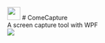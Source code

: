 
<img src="https://github.com/SeaSharpGit/ComeCapture/raw/master/ComeCapture/Resources/cut.ico" width="30" height="30"/>  # ComeCapture <br/>
A screen capture tool with WPF<br/>
<img src="https://github.com/SeaSharpGit/ComeCapture/raw/master/ComeCapture/Resources/showyou.png"/>
